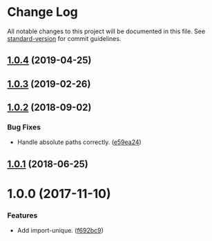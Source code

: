 # Change Log

All notable changes to this project will be documented in this file. See [standard-version](https://github.com/conventional-changelog/standard-version) for commit guidelines.

## [1.0.4](https://github.com/darkobits/import-unique/compare/v1.0.3...v1.0.4) (2019-04-25)



## [1.0.3](https://github.com/darkobits/import-unique/compare/v1.0.2...v1.0.3) (2019-02-26)



<a name="1.0.2"></a>
## [1.0.2](https://github.com/darkobits/import-unique/compare/v1.0.1...v1.0.2) (2018-09-02)


### Bug Fixes

* Handle absolute paths correctly. ([e59ea24](https://github.com/darkobits/import-unique/commit/e59ea24))



<a name="1.0.1"></a>
## [1.0.1](https://github.com/darkobits/import-unique/compare/v1.0.0...v1.0.1) (2018-06-25)



<a name="1.0.0"></a>
# 1.0.0 (2017-11-10)


### Features

* Add import-unique. ([f692bc9](https://github.com/darkobits/import-unique/commit/f692bc9))
